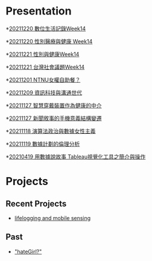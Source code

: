 # Presentation
*[20211220 數位生活記錄Week14]()

*[20211220 性別醫療與健康 Week14]()

*[20211221 性別與健康Week14](https://docs.google.com/presentation/d/e/2PACX-1vSZXb-0pL28c7tvVmrngnqYhiVFxeOpO3SWBOnhmWJZoNBxUxd98P7a2NQuKVuUcwe6FK0Mdo5Bl_FE/pub?start=false&loop=false&delayms=3000)

*[20211221 台灣社會議題Week14](https://docs.google.com/presentation/d/e/2PACX-1vSz8zy1THwwD6BAFNfVcgfFwGPb2nypH5Jwd0JxuwVtnQn7Z0p4sIoJnNCwmk-ZnxBBBzJ1MlO9EdSq/pub?start=false&loop=false&delayms=3000)

*[20211201 NTNU女權自助餐？]()

*[20211209 資訊科技與溝通世代]()

*[20211127 智慧穿戴裝置作為健康的中介]()

*[20211127 新聞敘事的手機意義結構變遷]()

*[20211118 演算法政治與數據女性主義]()

*[20211119 數據計劃的倫理分析]()

*[20210419 用數據說故事 Tableau視覺化工具之簡介與操作]()


# Projects

## Recent Projects
* [lifelogging and mobile sensing]()

## Past
* ["hateGirl?"]()

